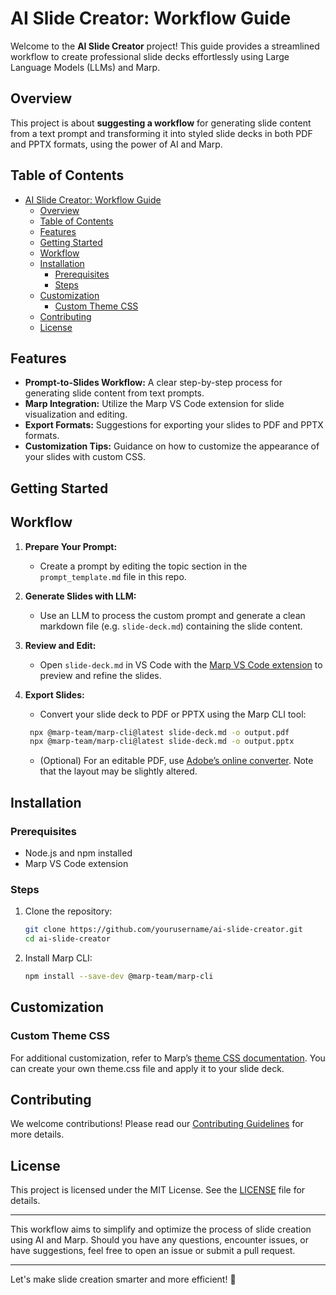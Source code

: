 # AI Slide Creator: Workflow Guide

Welcome to the **AI Slide Creator** project! This guide provides a streamlined workflow to create professional slide decks effortlessly using Large Language Models (LLMs) and Marp.

## Overview

This project is about **suggesting a workflow** for generating slide content from a text prompt and transforming it into styled slide decks in both PDF and PPTX formats, using the power of AI and Marp.

## Table of Contents

- [AI Slide Creator: Workflow Guide](#ai-slide-creator-workflow-guide)
  - [Overview](#overview)
  - [Table of Contents](#table-of-contents)
  - [Features](#features)
  - [Getting Started](#getting-started)
  - [Workflow](#workflow)
  - [Installation](#installation)
    - [Prerequisites](#prerequisites)
    - [Steps](#steps)
  - [Customization](#customization)
    - [Custom Theme CSS](#custom-theme-css)
  - [Contributing](#contributing)
  - [License](#license)

## Features

- **Prompt-to-Slides Workflow:** A clear step-by-step process for generating slide content from text prompts.
- **Marp Integration:** Utilize the Marp VS Code extension for slide visualization and editing.
- **Export Formats:** Suggestions for exporting your slides to PDF and PPTX formats.
- **Customization Tips:** Guidance on how to customize the appearance of your slides with custom CSS.

## Getting Started

## Workflow

1. **Prepare Your Prompt:**
   - Create a prompt by editing the topic section in the `prompt_template.md` file in this repo.
2. **Generate Slides with LLM:**
   - Use an LLM to process the custom prompt and generate a clean markdown file (e.g. `slide-deck.md`) containing the slide content.
3. **Review and Edit:**
   - Open `slide-deck.md` in VS Code with the [Marp VS Code extension](https://marketplace.visualstudio.com/items?itemName=marp-team.marp-vscode) to preview and refine the slides.
4. **Export Slides:**
   - Convert your slide deck to PDF or PPTX using the Marp CLI tool:
   
   ```sh
    npx @marp-team/marp-cli@latest slide-deck.md -o output.pdf
    npx @marp-team/marp-cli@latest slide-deck.md -o output.pptx
    ```
   - (Optional) For an editable PDF, use [Adobe’s online converter](https://www.adobe.com/acrobat/online/pdf-to-ppt.html). Note that the layout may be slightly altered.

## Installation

### Prerequisites

- Node.js and npm installed
- Marp VS Code extension

### Steps

1. Clone the repository:
    ```sh
    git clone https://github.com/yourusername/ai-slide-creator.git
    cd ai-slide-creator
    ```

2. Install Marp CLI:
    ```sh
    npm install --save-dev @marp-team/marp-cli
    ```

## Customization

### Custom Theme CSS

For additional customization, refer to Marp’s [theme CSS documentation](https://marpit.marp.app/theme-css?id=create-theme-css). You can create your own theme.css file and apply it to your slide deck.

## Contributing

We welcome contributions! Please read our [Contributing Guidelines](CONTRIBUTING.md) for more details.

## License

This project is licensed under the MIT License. See the [LICENSE](LICENSE) file for details.

---

This workflow aims to simplify and optimize the process of slide creation using AI and Marp. Should you have any questions, encounter issues, or have suggestions, feel free to open an issue or submit a pull request.

---

Let's make slide creation smarter and more efficient! 🚀